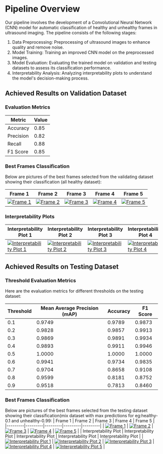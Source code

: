 # Pipeline Overview

Our pipeline involves the development of a Convolutional Neural Network (CNN) model for automatic classification of healthy and unhealthy frames in ultrasound imaging. The pipeline consists of the following stages:

1. Data Preprocessing: Preprocessing of ultrasound images to enhance quality and remove noise.
2. Model Training: Training an improved CNN model on the preprocessed images.
3. Model Evaluation: Evaluating the trained model on validation and testing datasets to assess its classification performance.
4. Interpretability Analysis: Analyzing interpretability plots to understand the model's decision-making process.

## Achieved Results on Validation Dataset

### Evaluation Metrics

| Metric             | Value   |
|--------------------|---------|
| Accuracy           | 0.85    |
| Precision          | 0.82    |
| Recall             | 0.88    |
| F1 Score           | 0.85    |

### Best Frames Classification

Below are pictures of the best frames selected from the validating dataset showing their classification (all healthy dataset):

| Frame 1 | Frame 2 | Frame 3 | Frame 4 | Frame 5 |
|---------|---------|---------|---------|---------|
| [![Frame 1](https://drive.google.com/uc?id=10zqCqFGiJIzfVevZH5OnEEooplpUXZBR)](https://drive.google.com/file/d/10zqCqFGiJIzfVevZH5OnEEooplpUXZBR/view?usp=sharing) | [![Frame 2](https://drive.google.com/uc?id=17GOj0Mq3E3BmXoEwHaEMVWm_6vmbxC0t)](https://drive.google.com/file/d/17GOj0Mq3E3BmXoEwHaEMVWm_6vmbxC0t/view?usp=sharing) | [![Frame 3](https://drive.google.com/uc?id=14L_E-7iw4czYvJ98sm93uWa9M22JXhPS)](https://drive.google.com/file/d/14L_E-7iw4czYvJ98sm93uWa9M22JXhPS/view?usp=sharing) | [![Frame 4](https://drive.google.com/uc?id=17J0QcMSYEK9EaeuQWf5HCalkOmcSG4Tb)](https://drive.google.com/file/d/17J0QcMSYEK9EaeuQWf5HCalkOmcSG4Tb/view?usp=sharing) | [![Frame 5](https://drive.google.com/uc?id=1uZRgucjDWWD0mXnYMc_Zbmh9Nh5SiLM1)](https://drive.google.com/file/d/1uZRgucjDWWD0mXnYMc_Zbmh9Nh5SiLM1/view?usp=sharing) |

### Interpretability Plots

| Interpretability Plot 1 | Interpretability Plot 2 | Interpretability Plot 3 | Interpretability Plot 4 | Interpretability Plot 5 |
|--------------------------|--------------------------|--------------------------|--------------------------|--------------------------|
| [![Interpretability Plot 1](https://drive.google.com/uc?id=17Iol63j4LyfqkD2ifz5e00uCSKWQ70zo)](https://drive.google.com/file/d/17Iol63j4LyfqkD2ifz5e00uCSKWQ70zo/view?usp=sharing) | [![Interpretability Plot 2](https://drive.google.com/uc?id=1RFfw3HJ6vTQyFIu7SmmB-FV6MK4B6Q8c)](https://drive.google.com/file/d/1RFfw3HJ6vTQyFIu7SmmB-FV6MK4B6Q8c/view?usp=sharing) | [![Interpretability Plot 3](https://drive.google.com/uc?id=17D9BLRgLr5WZwO2odQeHzoCQiobTaiGi)](https://drive.google.com/file/d/17D9BLRgLr5WZwO2odQeHzoCQiobTaiGi/view?usp=sharing) | [![Interpretability Plot 4](https://drive.google.com/uc?id=19JTGbISyAbfQJXXpu_geFLofiXNrfaLT)](https://drive.google.com/file/d/19JTGbISyAbfQJXXpu_geFLofiXNrfaLT/view?usp=sharing) | [![Interpretability Plot 5](https://drive.google.com/uc?id=17HB9P0xmBnQO7YiHLth-QnGb8VpTOcb6)](https://drive.google.com/file/d/17HB9P0xmBnQO7YiHLth-QnGb8VpTOcb6/view?usp=sharing) |




## Achieved Results on Testing Dataset

### Threshold Evaluation Metrics

Here are the evaluation metrics for different thresholds on the testing dataset:

| Threshold | Mean Average Precision (mAP) | Accuracy | F1 Score |
|-----------|------------------------------|----------|----------|
| 0.1       | 0.9749                       | 0.9789   | 0.9873   |
| 0.2       | 0.9828                       | 0.9857   | 0.9913   |
| 0.3       | 0.9869                       | 0.9891   | 0.9934   |
| 0.4       | 0.9893                       | 0.9911   | 0.9946   |
| 0.5       | 1.0000                       | 1.0000   | 1.0000   |
| 0.6       | 0.9941                       | 0.9734   | 0.9835   |
| 0.7       | 0.9704                       | 0.8658   | 0.9108   |
| 0.8       | 0.9599                       | 0.8181   | 0.8752   |
| 0.9       | 0.9518                       | 0.7813   | 0.8460   |

### Best Frames Classification

Below are pictures of the best frames selected from the testing dataset showing their classification(mix dataset with max predictions for eg:healthy-0.1 and unhealthy-0.99:
| Frame 1 | Frame 2 | Frame 3 | Frame 4 | Frame 5 |
|---------|---------|---------|---------|---------|
| [![Frame 1](https://drive.google.com/uc?id=1lr2RddaY5cSrdlGgzRr4Hi7KzO-DxvDD)](https://drive.google.com/file/d/1lr2RddaY5cSrdlGgzRr4Hi7KzO-DxvDD/view?usp=sharing) | [![Frame 2](https://drive.google.com/uc?id=1smCJjNWxy5t0ScDrnMnW2AtGJU5qAfTX)](https://drive.google.com/file/d/1smCJjNWxy5t0ScDrnMnW2AtGJU5qAfTX/view?usp=sharing) | [![Frame 3](https://drive.google.com/uc?id=1vwlhrIAdEQvJrc_MkhaQFU2_Y4vwtCoG)](https://drive.google.com/file/d/1vwlhrIAdEQvJrc_MkhaQFU2_Y4vwtCoG/view?usp=sharing) | [![Frame 4](https://drive.google.com/uc?id=1SFVGJkcaUMIMDqUIEv82VVgmfaNrglFZ)](https://drive.google.com/file/d/1SFVGJkcaUMIMDqUIEv82VVgmfaNrglFZ/view?usp=sharing) | [![Frame 5](https://drive.google.com/uc?id=1fwpkYrg8ktXPEFvj5X7k01qLpw8S_2Cg)](https://drive.google.com/file/d/1fwpkYrg8ktXPEFvj5X7k01qLpw8S_2Cg/view?usp=sharing) |
| Interpretability Plot | Interpretability Plot | Interpretability Plot | Interpretability Plot | Interpretability Plot |
| [![Interpretability Plot 1](https://drive.google.com/uc?id=1PjP4tNw5ZpE6F9dGWBFFtgym9u3as4AM)](https://drive.google.com/file/d/1PjP4tNw5ZpE6F9dGWBFFtgym9u3as4AM/view?usp=sharing) | [![Interpretability Plot 2](https://drive.google.com/uc?id=1uywJFI47j-YczLhyVIfL458P897VCwur)](https://drive.google.com/file/d/1uywJFI47j-YczLhyVIfL458P897VCwur/view?usp=sharing) | [![Interpretability Plot 3](https://drive.google.com/uc?id=16E0isK0LuaYehRTkfpzZ_OeHxIi-6Jz6)](https://drive.google.com/file/d/16E0isK0LuaYehRTkfpzZ_OeHxIi-6Jz6/view?usp=sharing) | [![Interpretability Plot 4](https://drive.google.com/uc?id=1X6-f5E0PJM5wLv3xSFCUQEp0q1Gr0nDH)](https://drive.google.com/file/d/1X6-f5E0PJM5wLv3xSFCUQEp0q1Gr0nDH/view?usp=sharing) | [![Interpretability Plot 5](https://drive.google.com/uc?id=1rqhNziazXCUrCS3lu0OS5NrLjzRnGbcx)](https://drive.google.com/file/d/1rqhNziazXCUrCS3lu0OS5NrLjzRnGbcx/view?usp=sharing) |


